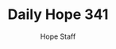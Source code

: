 ---
image: /assets/img/daily-hope-default-artwork.png
title: Daily Hope 341
number: 341
categories:
  - Daily Hope
author: Hope Staff
notes: Daily Hope 341
embed: >-
  <iframe src="https://open.spotify.com/embed/episode/1nrwgZhsIkfyh2Lasodof3?utm_source=generator" width="400px" height="102px" frameborder=“0" scrolling=“no”></iframe>
---